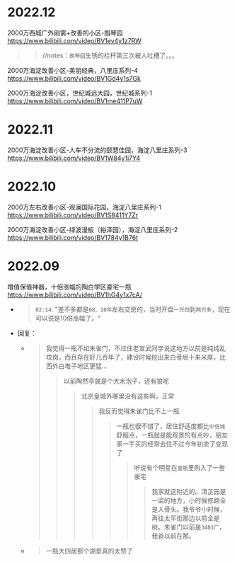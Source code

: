 
# 2022.12

2000万西城广外刚需+改善的小区-朗琴园 https://www.bilibili.com/video/BV1ev4y1z7RW
>> //notes：`朗琴园`生锈的栏杆第三次被人吐槽了。。。

2000万海淀改善小区-美丽经典，八里庄系列-4 https://www.bilibili.com/video/BV1Gd4y1s7Gk

2000万海淀改善小区，世纪城远大园，世纪城系列-1 https://www.bilibili.com/video/BV1me411P7uW

# 2022.11

2000万海淀改善小区-人车不分流的颐慧佳园，海淀八里庄系列-3 https://www.bilibili.com/video/BV1W84y1i7Y4

# 2022.10

2000万左右改善小区-观澜国际花园，海淀八里庄系列-1 https://www.bilibili.com/video/BV1S8411Y7Zr

2000万海淀改善小区-绿波漫板（裕泽园），海淀八里庄系列-2 https://www.bilibili.com/video/BV1784y1B76t

# 2022.09

增值保值神器，十倍涨幅的陶白学区豪宅一瓶 https://www.bilibili.com/video/BV1hG4y1x7cA/
- > `02:14`: "差不多都是`08、10年`左右交房的，当时开盘`一万四`到`两万多`，现在可以说是10倍涨幅了。"
- 回复：
  * > 我觉得一瓶不如朱雀门，不过住老宣武同学说这地方以前是纯纯乱坟岗，而且存在好几百年了，建设时候挖出来白骨层十来米厚，比西外白堆子地区更猛…
    >> 以前陶然亭就是个大水泡子，还有狼呢
    >>> 北京皇城外哪里没有这些啊，正常
    >>>> 我反而觉得朱雀门比不上一瓶
    >>>>> 一瓶也很不错了，居住舒适度都比`中信城`舒服点，一瓶就是能观景的有点吵，朋友家一手买的经常去住不过今年初卖了变现了
    >>>>>> 听说有个明星在`壹瓶`里购入了一套豪宅
    >>>>>>> 我家就这附近的。清芷园是一监的地方，小时候修路全是人骨头。我爷爷小时候，再往太平街那边以前全是树。朱雀门以前是`3401厂`，我爸以前在那。
  * > 一瓶大四居那个湖景真的太赞了
